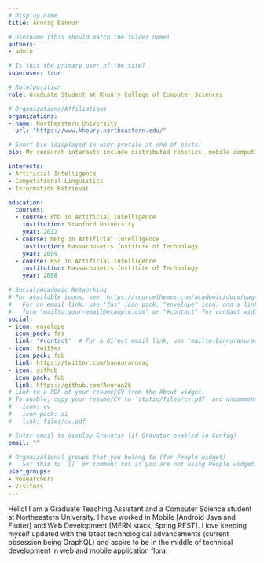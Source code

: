 ```yaml
---
# Display name
title: Anurag Bannur

# Username (this should match the folder name)
authors:
- admin

# Is this the primary user of the site?
superuser: true

# Role/position
role: Graduate Student at Khoury College of Computer Sciences

# Organizations/Affiliations
organizations:
- name: Northeastern University
  url: "https://www.khoury.northeastern.edu/"

# Short bio (displayed in user profile at end of posts)
bio: My research interests include distributed robotics, mobile computing and programmable matter.

interests:
- Artificial Intelligence
- Computational Linguistics
- Information Retrieval

education:
  courses:
  - course: PhD in Artificial Intelligence
    institution: Stanford University
    year: 2012
  - course: MEng in Artificial Intelligence
    institution: Massachusetts Institute of Technology
    year: 2009
  - course: BSc in Artificial Intelligence
    institution: Massachusetts Institute of Technology
    year: 2008

# Social/Academic Networking
# For available icons, see: https://sourcethemes.com/academic/docs/page-builder/#icons
#   For an email link, use "fas" icon pack, "envelope" icon, and a link in the
#   form "mailto:your-email@example.com" or "#contact" for contact widget.
social:
- icon: envelope
  icon_pack: fas
  link: '#contact'  # For a direct email link, use "mailto:bannuranurag@gmail.com".
- icon: twitter
  icon_pack: fab
  link: https://twitter.com/bannuranurag
- icon: github
  icon_pack: fab
  link: https://github.com/Anurag26
# Link to a PDF of your resume/CV from the About widget.
# To enable, copy your resume/CV to `static/files/cv.pdf` and uncomment the lines below.
# - icon: cv
#   icon_pack: ai
#   link: files/cv.pdf

# Enter email to display Gravatar (if Gravatar enabled in Config)
email: ""

# Organizational groups that you belong to (for People widget)
#   Set this to `[]` or comment out if you are not using People widget.
user_groups:
- Researchers
- Visitors
---
```


Hello! I am a Graduate Teaching Assistant and a Computer Science student at Northeastern University. I have worked in Mobile [Android Java and Flutter] and Web Development [MERN stack, Spring REST]. I love keeping myself updated with the latest technological advancements (current obsession being GraphQL) and aspire to be in the middle of technical development in web and mobile application flora.   


